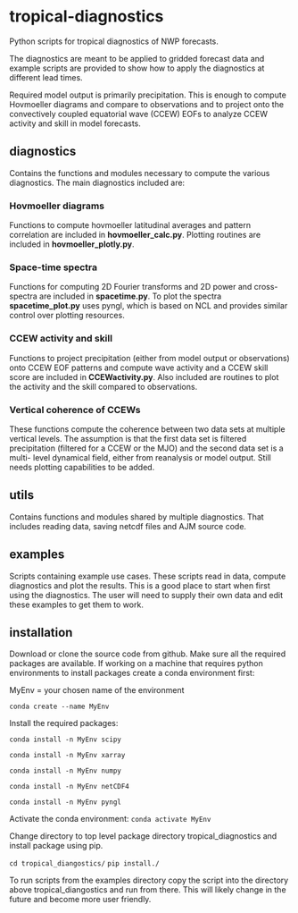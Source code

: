 # tropical-diagnostics
Python scripts for tropical diagnostics of NWP forecasts.

The diagnostics are meant to be applied to gridded forecast data and example scripts are provided to show how
to apply the diagnostics at different lead times.

Required model output is primarily precipitation. This is enough to compute Hovmoeller diagrams and
compare to observations and to project onto the convectively coupled equatorial wave (CCEW) EOFs to
analyze CCEW activity and skill in model forecasts.

## diagnostics
Contains the functions and modules necessary to compute the various diagnostics. The main diagnostics
included are:

### Hovmoeller diagrams
Functions to compute hovmoeller latitudinal averages and pattern correlation are included in
**hovmoeller_calc.py**. Plotting routines are included in **hovmoeller_plotly.py**.

### Space-time spectra
Functions for computing 2D Fourier transforms and 2D power and cross-spectra are included in **spacetime.py**.
To plot the spectra **spacetime_plot.py** uses pyngl, which is based on NCL and provides similar control
over plotting resources.

### CCEW activity and skill
Functions to project precipitation (either from model output or observations) onto CCEW EOF patterns and
compute wave activity and a CCEW skill score are included in **CCEWactivity.py**. Also included are routines
to plot the activity and the skill compared to observations.

### Vertical coherence of CCEWs
These functions compute the coherence between two data sets at multiple vertical levels. The assumption is that
the first data set is filtered precipitation (filtered for a CCEW or the MJO) and the second data set is a multi-
level dynamical field, either from reanalysis or model output.
Still needs plotting capabilities to be added.

## utils
Contains functions and modules shared by multiple diagnostics. That includes reading data, saving netcdf
files and AJM source code.

## examples
Scripts containing example use cases. These scripts read in data, compute diagnostics and plot the results.
This is a good place to start when first using the diagnostics.
The user will need to supply their own data and edit these examples to get them to work.

## installation
Download or clone the source code from github. Make sure all the required packages are available. If working
on a machine that requires python environments to install packages create a conda environment first:

MyEnv = your chosen name of the environment

`conda create --name MyEnv`

Install the required packages:

`conda install -n MyEnv scipy`

`conda install -n MyEnv xarray`

`conda install -n MyEnv numpy`

`conda install -n MyEnv netCDF4`

`conda install -n MyEnv pyngl`

Activate the conda environment:
`conda activate MyEnv`

Change directory to top level package directory tropical_diagnostics and install package using pip.

`cd tropical_diangostics/`
`pip install./`

To run scripts from the examples directory copy the script into the directory above tropical_diangostics
and run from there. This will likely change in the future and become more user friendly.


